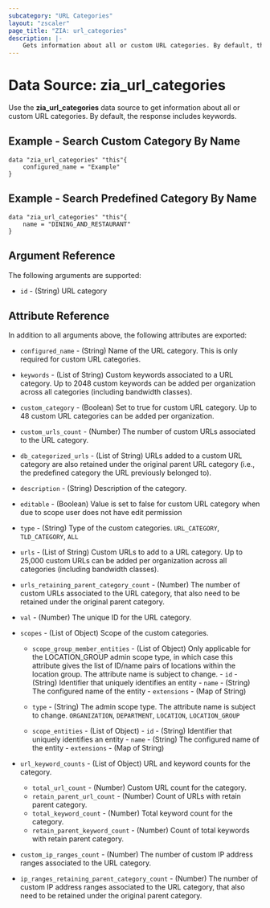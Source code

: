```yaml
---
subcategory: "URL Categories"
layout: "zscaler"
page_title: "ZIA: url_categories"
description: |-
    Gets information about all or custom URL categories. By default, the response includes keywords.
---
```


# Data Source: zia_url_categories

Use the **zia_url_categories** data source to get information about all or custom URL categories. By default, the response includes keywords.

## Example - Search Custom Category By Name

```hcl
data "zia_url_categories" "this"{
    configured_name = "Example"
}
```

## Example - Search Predefined Category By Name

```hcl
data "zia_url_categories" "this"{
    name = "DINING_AND_RESTAURANT"
}
```

## Argument Reference

The following arguments are supported:

* `id` - (String) URL category

## Attribute Reference

In addition to all arguments above, the following attributes are exported:

* `configured_name` - (String) Name of the URL category. This is only required for custom URL categories.
* `keywords` - (List of String) Custom keywords associated to a URL category. Up to 2048 custom keywords can be added per organization across all categories (including bandwidth classes).
* `custom_category` - (Boolean) Set to true for custom URL category. Up to 48 custom URL categories can be added per organization.
* `custom_urls_count` - (Number) The number of custom URLs associated to the URL category.
* `db_categorized_urls` - (List of String) URLs added to a custom URL category are also retained under the original parent URL category (i.e., the predefined category the URL previously belonged to).
* `description` - (String) Description of the category.
* `editable` - (Boolean) Value is set to false for custom URL category when due to scope user does not have edit permission
* `type` - (String) Type of the custom categories. `URL_CATEGORY`, `TLD_CATEGORY`, `ALL`
* `urls` - (List of String) Custom URLs to add to a URL category. Up to 25,000 custom URLs can be added per organization across all categories (including bandwidth classes).
* `urls_retaining_parent_category_count` - (Number) The number of custom URLs associated to the URL category, that also need to be retained under the original parent category.
* `val` - (Number) The unique ID for the URL category.

* `scopes` - (List of Object) Scope of the custom categories.
  * `scope_group_member_entities` - (List of Object) Only applicable for the LOCATION_GROUP admin scope type, in which case this attribute gives the list of ID/name pairs of locations within the location group. The attribute name is subject to change.
        - `id` - (String) Identifier that uniquely identifies an entity
        - `name` - (String) The configured name of the entity
        - `extensions` - (Map of String)

  * `type` - (String) The admin scope type. The attribute name is subject to change. `ORGANIZATION`, `DEPARTMENT`, `LOCATION`, `LOCATION_GROUP`

  * `scope_entities` - (List of Object)
        - `id` - (String) Identifier that uniquely identifies an entity
        - `name` - (String) The configured name of the entity
        - `extensions` - (Map of String)

* `url_keyword_counts` - (List of Object) URL and keyword counts for the category.
  * `total_url_count` - (Number) Custom URL count for the category.
  * `retain_parent_url_count` - (Number) Count of URLs with retain parent category.
  * `total_keyword_count` - (Number) Total keyword count for the category.
  * `retain_parent_keyword_count` - (Number) Count of total keywords with retain parent category.

* `custom_ip_ranges_count` - (Number) The number of custom IP address ranges associated to the URL category.
* `ip_ranges_retaining_parent_category_count` - (Number) The number of custom IP address ranges associated to the URL category, that also need to be retained under the original parent category.
